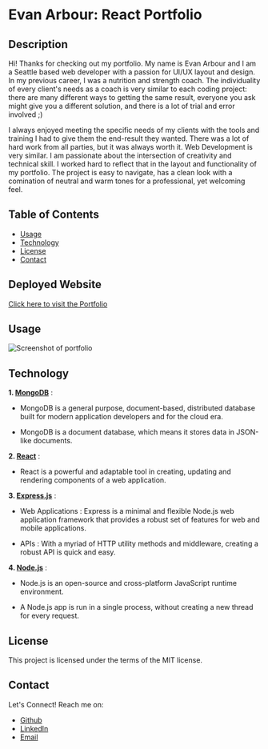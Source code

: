 # Evan Arbour: React Portfolio

## Description

Hi! Thanks for checking out my portfolio. My name is Evan Arbour and I am a Seattle based web developer with a passion for UI/UX layout and design. In my previous career, I was a nutrition and strength coach. The individuality of every client's needs as a coach is very similar to each coding project: there are many different ways to getting the same result, everyone you ask might give you a different solution, and there is a lot of trial and error involved ;)

I always enjoyed meeting the specific needs of my clients with the tools and training I had to give them the end-result they wanted. There was a lot of hard work from all parties, but it was always worth it. Web Development is very similar. I am passionate about the intersection of creativity and technical skill. I worked hard to reflect that in the layout and functionality of my portfolio. The project is easy to navigate, has a clean look with a comination of neutral and warm tones for a professional, yet welcoming feel.

## Table of Contents

- [Usage](#usage)
- [Technology](#technology)
- [License](#license)
- [Contact](#contact)

## Deployed Website

[Click here to visit the Portfolio]()

## Usage

![Screenshot of portfolio](react-portfolio/src/assets/images/readme-pic.png)

## Technology

**1. [MongoDB](https://www.mongodb.com/)** :

- MongoDB is a general purpose, document-based, distributed database built for modern application developers and for the cloud era.

- MongoDB is a document database, which means it stores data in JSON-like documents.

**2. [React](https://create-react-app.dev/)** :

- React is a powerful and adaptable tool in creating, updating and rendering components of a web application.

**3. [Express.js](https://expressjs.com/)** :

- Web Applications : Express is a minimal and flexible Node.js web application framework that provides a robust set of features for web and mobile applications.

- APIs : With a myriad of HTTP utility methods and middleware, creating a robust API is quick and easy.

**4. [Node.js](https://nodejs.org/en/)** :

- Node.js is an open-source and cross-platform JavaScript runtime environment.

- A Node.js app is run in a single process, without creating a new thread for every request.

## License

This project is licensed under the terms of the MIT license.

## Contact

Let's Connect! Reach me on:

- [Github](https://github.com/evanarbour)
- [LinkedIn](https://www.linkedin.com/in/evan-arbour/)
- [Email](evan.arbour@gmail.com)
